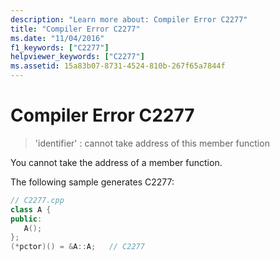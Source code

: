 ```yaml
---
description: "Learn more about: Compiler Error C2277"
title: "Compiler Error C2277"
ms.date: "11/04/2016"
f1_keywords: ["C2277"]
helpviewer_keywords: ["C2277"]
ms.assetid: 15a83b07-8731-4524-810b-267f65a7844f
---
```

# Compiler Error C2277

> 'identifier' : cannot take address of this member function

You cannot take the address of a member function.

The following sample generates C2277:

```cpp
// C2277.cpp
class A {
public:
   A();
};
(*pctor)() = &A::A;   // C2277
```
